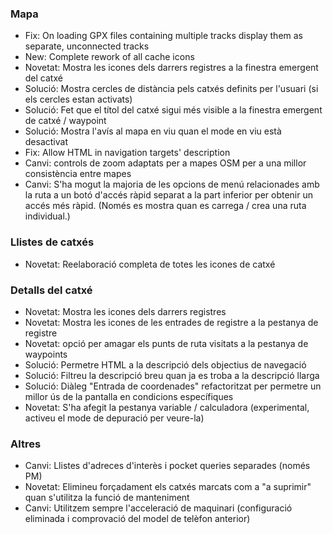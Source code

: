 ### Mapa
- Fix: On loading GPX files containing multiple tracks display them as separate, unconnected tracks
- New: Complete rework of all cache icons
- Novetat: Mostra les icones dels darrers registres a la finestra emergent del catxé
- Solució: Mostra cercles de distància pels catxés definits per l'usuari (si els cercles estan activats)
- Solució: Fet que el títol del catxé sigui més visible a la finestra emergent de catxé / waypoint
- Solució: Mostra l'avís al mapa en viu quan el mode en viu està desactivat
- Fix: Allow HTML in navigation targets' description
- Canvi: controls de zoom adaptats per a mapes OSM per a una millor consistència entre mapes
- Canvi: S'ha mogut la majoria de les opcions de menú relacionades amb la ruta a un botó d'accés ràpid separat a la part inferior per obtenir un accés més ràpid. (Només es mostra quan es carrega / crea una ruta individual.)

### Llistes de catxés
- Novetat: Reelaboració completa de totes les icones de catxé

### Detalls del catxé
- Novetat: Mostra les icones dels darrers registres
- Novetat: Mostra les icones de les entrades de registre a la pestanya de registre
- Novetat: opció per amagar els punts de ruta visitats a la pestanya de waypoints
- Solució: Permetre HTML a la descripció dels objectius de navegació
- Solució: Filtreu la descripció breu quan ja es troba a la descripció llarga
- Solució: Diàleg "Entrada de coordenades" refactoritzat per permetre un millor ús de la pantalla en condicions específiques
- Novetat: S'ha afegit la pestanya variable / calculadora (experimental, activeu el mode de depuració per veure-la)

### Altres
- Canvi: Llistes d'adreces d'interès i pocket queries separades (només PM)
- Novetat: Elimineu forçadament els catxés marcats com a "a suprimir" quan s'utilitza la funció de manteniment
- Canvi: Utilitzem sempre l'acceleració de maquinari (configuració eliminada i comprovació del model de telèfon anterior)

